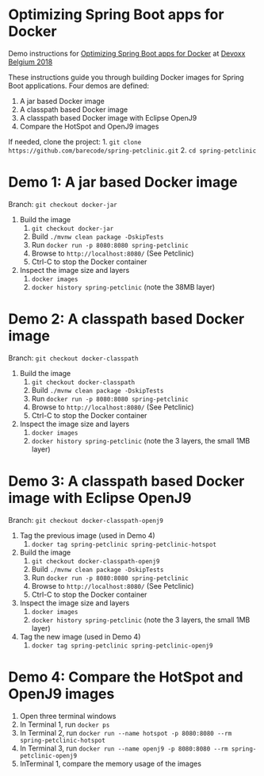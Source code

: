 # Optimizing Spring Boot apps for Docker 
Demo instructions for [Optimizing Spring Boot apps for Docker](https://dvbe18.confinabox.com/talk/LJT-6211/Optimizing_Spring_Boot_apps_for_Docker) at [Devoxx Belgium 2018](https://dvbe18.confinabox.com/byday/mon)

These instructions guide you through building Docker images for Spring Boot applications. Four demos are defined:
1. A jar based Docker image
2. A classpath based Docker image
3. A classpath based Docker image with Eclipse OpenJ9
4. Compare the HotSpot and OpenJ9 images

If needed, clone the project:
    1. `git clone https://github.com/barecode/spring-petclinic.git`
    2. `cd spring-petclinic`

# Demo 1: A jar based Docker image
Branch: `git checkout docker-jar`
1. Build the image
    1. `git checkout docker-jar`
    2. Build `./mvnw clean package -DskipTests`
    3. Run `docker run -p 8080:8080 spring-petclinic`
    4. Browse to `http://localhost:8080/` (See Petclinic)
    5. Ctrl-C to stop the Docker container
2. Inspect the image size and layers
    1. `docker images`
    2. `docker history spring-petclinic` (note the 38MB layer)


# Demo 2: A classpath based Docker image
Branch: `git checkout docker-classpath`
1. Build the image
    1. `git checkout docker-classpath`
    2. Build `./mvnw clean package -DskipTests`
    3. Run `docker run -p 8080:8080 spring-petclinic`
    4. Browse to `http://localhost:8080/` (See Petclinic)
    5. Ctrl-C to stop the Docker container
2. Inspect the image size and layers
    1. `docker images`
    2. `docker history spring-petclinic` (note the 3 layers, the small 1MB layer)



# Demo 3: A classpath based Docker image with Eclipse OpenJ9
Branch: `git checkout docker-classpath-openj9`
1. Tag the previous image (used in Demo 4)
    1. `docker tag spring-petclinic spring-petclinic-hotspot`
2. Build the image
    1. `git checkout docker-classpath-openj9`
    2. Build `./mvnw clean package -DskipTests`
    3. Run `docker run -p 8080:8080 spring-petclinic`
    4. Browse to `http://localhost:8080/` (See Petclinic)
    5. Ctrl-C to stop the Docker container
3. Inspect the image size and layers
    1. `docker images`
    2. `docker history spring-petclinic` (note the 3 layers, the small 1MB layer)
4. Tag the new image (used in Demo 4)
    1. `docker tag spring-petclinic spring-petclinic-openj9`
    
# Demo 4: Compare the HotSpot and OpenJ9 images
1. Open three terminal windows
2. In Terminal 1, run `docker ps`
3. In Terminal 2, run `docker run --name hotspot -p 8080:8080 --rm spring-petclinic-hotspot`
4. In Terminal 3, run `docker run --name openj9 -p 8080:8080 --rm spring-petclinic-openj9`  
5. InTerminal 1, compare the memory usage of the images
